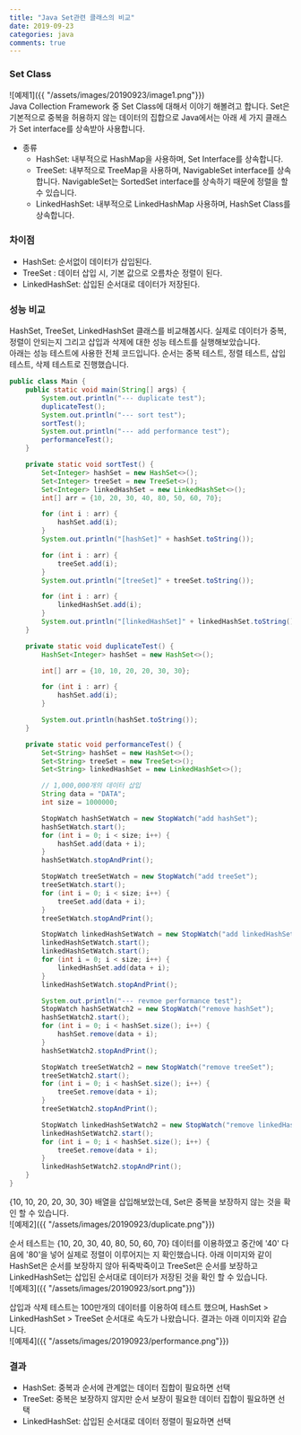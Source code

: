 ```yaml
---
title: "Java Set관련 클래스의 비교"
date: 2019-09-23
categories: java
comments: true
---
```


### Set Class
![예제1]({{ "/assets/images/20190923/image1.png"}})  
Java Collection Framework 중 Set Class에 대해서 이야기 해볼려고 합니다. Set은 기본적으로 중복을 허용하지 않는 데이터의 집합으로 Java에서는 아래 세 가지 클래스가 Set interface를 상속받아 사용합니다.
- 종류
    - HashSet: 내부적으로 HashMap을 사용하며, Set Interface를 상속합니다.
    - TreeSet: 내부적으로 TreeMap을 사용하며, NavigableSet interface를 상속합니다. NavigableSet는 SortedSet interface를 상속하기 때문에 정렬을 할 수 있습니다.
    - LinkedHashSet: 내부적으로 LinkedHashMap 사용하며, HashSet Class를 상속합니다.

### 차이점
- HashSet: 순서없이 데이터가 삽입된다.
- TreeSet : 데이터 삽입 시, 기본 값으로 오름차순 정렬이 된다.
- LinkedHashSet: 삽입된 순서대로 데이터가 저장된다.

### 성능 비교
HashSet, TreeSet, LinkedHashSet 클래스를 비교해봅시다. 실제로 데이터가 중복, 정렬이 안되는지 그리고 삽입과 삭제에 대한 성능 테스트를 실행해보았습니다.  
아래는 성능 테스트에 사용한 전체 코드입니다. 순서는 중복 테스트, 정렬 테스트, 삽입 테스트, 삭제 테스트로 진행했습니다.
```java
public class Main {
	public static void main(String[] args) {
		System.out.println("--- duplicate test");
		duplicateTest();
		System.out.println("--- sort test");
		sortTest();
		System.out.println("--- add performance test");
		performanceTest();
	}

	private static void sortTest() {
		Set<Integer> hashSet = new HashSet<>();
		Set<Integer> treeSet = new TreeSet<>();
		Set<Integer> linkedHashSet = new LinkedHashSet<>();
		int[] arr = {10, 20, 30, 40, 80, 50, 60, 70};

		for (int i : arr) {
			hashSet.add(i);
		}
		System.out.println("[hashSet]" + hashSet.toString());

		for (int i : arr) {
			treeSet.add(i);
		}
		System.out.println("[treeSet]" + treeSet.toString());

		for (int i : arr) {
			linkedHashSet.add(i);
		}
		System.out.println("[linkedHashSet]" + linkedHashSet.toString());
	}

	private static void duplicateTest() {
		HashSet<Integer> hashSet = new HashSet<>();

		int[] arr = {10, 10, 20, 20, 30, 30};

		for (int i : arr) {
			hashSet.add(i);
		}

		System.out.println(hashSet.toString());
	}

	private static void performanceTest() {
		Set<String> hashSet = new HashSet<>();
		Set<String> treeSet = new TreeSet<>();
		Set<String> linkedHashSet = new LinkedHashSet<>();

		// 1,000,000개의 데이터 삽입
		String data = "DATA";
		int size = 1000000;

		StopWatch hashSetWatch = new StopWatch("add hashSet");
		hashSetWatch.start();
		for (int i = 0; i < size; i++) {
			hashSet.add(data + i);
		}
		hashSetWatch.stopAndPrint();

		StopWatch treeSetWatch = new StopWatch("add treeSet");
		treeSetWatch.start();
		for (int i = 0; i < size; i++) {
			treeSet.add(data + i);
		}
		treeSetWatch.stopAndPrint();

		StopWatch linkedHashSetWatch = new StopWatch("add linkedHashSet");
		linkedHashSetWatch.start();
		linkedHashSetWatch.start();
		for (int i = 0; i < size; i++) {
			linkedHashSet.add(data + i);
		}
		linkedHashSetWatch.stopAndPrint();

		System.out.println("--- revmoe performance test");
		StopWatch hashSetWatch2 = new StopWatch("remove hashSet");
		hashSetWatch2.start();
		for (int i = 0; i < hashSet.size(); i++) {
			hashSet.remove(data + i);
		}
		hashSetWatch2.stopAndPrint();

		StopWatch treeSetWatch2 = new StopWatch("remove treeSet");
		treeSetWatch2.start();
		for (int i = 0; i < hashSet.size(); i++) {
			treeSet.remove(data + i);
		}
		treeSetWatch2.stopAndPrint();

		StopWatch linkedHashSetWatch2 = new StopWatch("remove linkedHashSet");
		linkedHashSetWatch2.start();
		for (int i = 0; i < hashSet.size(); i++) {
			treeSet.remove(data + i);
		}
		linkedHashSetWatch2.stopAndPrint();
	}
}
```
{10, 10, 20, 20, 30, 30} 배열을 삽입해보았는데, Set은 중복을 보장하지 않는 것을 확인 할 수 있습니다.  
![예제2]({{ "/assets/images/20190923/duplicate.png"}})  
  
순서 테스트는 {10, 20, 30, 40, 80, 50, 60, 70} 데이터를 이용하였고 중간에 '40' 다음에 '80'을 넣어 실제로 정렬이 이루어지는 지 확인했습니다.
아래 이미지와 같이 HashSet은 순서를 보장하지 않아 뒤죽박죽이고 TreeSet은 순서를 보장하고 LinkedHashSet는 삽입된 순서대로 데이터가 저장된 것을 확인 할 수 있습니다.  
![예제3]({{ "/assets/images/20190923/sort.png"}})  
  
삽입과 삭제 테스트는 100만개의 데이터를 이용하여 테스트 했으며, HashSet > LinkedHashSet > TreeSet 순서대로 속도가 나왔습니다. 결과는 아래 이미지와 같습니다.  
![예제4]({{ "/assets/images/20190923/performance.png"}})

### 결과
- HashSet: 중복과 순서에 관계없는 데이터 집합이 필요하면 선택
- TreeSet: 중복은 보장하지 않지만 순서 보장이 필요한 데이터 집합이 필요하면 선택
- LinkedHashSet: 삽입된 순서대로 데이터 정렬이 필요하면 선택